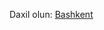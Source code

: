 <p>Daxil olun: <a href="https://pashaskerov21.github.io/Bashkent/1-bashkent-main/index.html">Bashkent</a></p>

